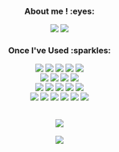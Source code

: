 <div align="center">
  <h3>About me ! :eyes:</h3>
  <a href="https://github.com/stitchzzang"><img src="https://img.shields.io/badge/github-181717?style=for-the-badge&logo=github&logoColor=white"/></a> 
  <a href="https://stitchzzang.tistory.com/"><img src="https://img.shields.io/badge/Tistory-orange?style=for-the-badge"/></a>

  <h3>Once I've Used :sparkles:</h3>
  <img src="https://img.shields.io/badge/python-3776AB?style=for-the-badge&logo=python&logoColor=white"/>
  <img src="https://img.shields.io/badge/javascript-F7DF1E?style=for-the-badge&logo=javascript&logoColor=black"/>
  <img src="https://img.shields.io/badge/typescript-3178C6?style=for-the-badge&logo=typescript&logoColor=white"/>
  <img src="https://img.shields.io/badge/react-0db7ed?style=for-the-badge&logo=react&logoColor=white"/>
  <img src="https://img.shields.io/badge/vue.js-4FC08D?style=for-the-badge&logo=vue.js&logoColor=white"/>
  <br />
  <img src="https://img.shields.io/badge/html5-E34F26?style=for-the-badge&logo=html5&logoColor=white"/>
  <img src="https://img.shields.io/badge/css3-1572B6?style=for-the-badge&logo=css3&logoColor=white"/>
  <img src="https://img.shields.io/badge/tailwindcss-06B6D4?style=for-the-badge&logo=tailwindcss&logoColor=white"/>
  <img src="https://img.shields.io/badge/bootstrap-7952B3?style=for-the-badge&logo=bootstrap&logoColor=white"/>
  <br />
  <img src="https://img.shields.io/badge/react_query-FF4154?style=for-the-badge&logo=react-query&logoColor=white"/>
  <img src="https://img.shields.io/badge/react_router-CA4245?style=for-the-badge&logo=react-router&logoColor=white"/>
  <img src="https://img.shields.io/badge/axios-5A29E4?style=for-the-badge&logo=axios&logoColor=white"/>
  <img src="https://img.shields.io/badge/zustand-f6d365?style=for-the-badge&logo=zustand&logoColor=black"/>
  <img src="https://img.shields.io/badge/KY-6F42C1?style=for-the-badge&logoColor=white"/>
  <br />
  <img src="https://img.shields.io/badge/vite-646CFF?style=for-the-badge&logo=vite&logoColor=white"/>
  <img src="https://img.shields.io/badge/npm-CB3837?style=for-the-badge&logo=npm&logoColor=white"/>
  <img src="https://img.shields.io/badge/pnpm-F69220?style=for-the-badge&logo=pnpm&logoColor=white"/>
  <img src="https://img.shields.io/badge/eslint-4B32C3?style=for-the-badge&logo=eslint&logoColor=white"/>
  <img src="https://img.shields.io/badge/prettier-F7B93E?style=for-the-badge&logo=prettier&logoColor=black"/>
  <img src="https://img.shields.io/badge/echarts-AA3377?style=for-the-badge&logo=apacheecharts&logoColor=white"/>
</div>

<br>

<div align="center">
  <br>
  <img src="https://github-readme-stats.vercel.app/api/top-langs/?username=stitchzzang&layout=donut">
  <br>
  <br>
  <img src="https://github-readme-stats.vercel.app/api?username=stitchzzang&show_icons=true&theme=transparent">
</div>
